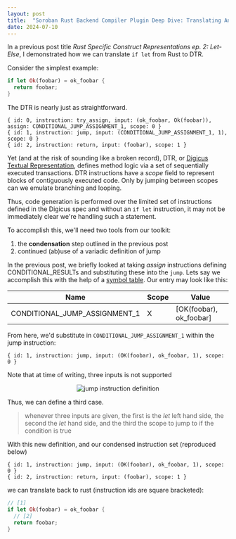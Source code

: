 ```yaml
---
layout: post
title:  "Soroban Rust Backend Compiler Plugin Deep Dive: Translating And If Let Back to Rust"
date: 2024-07-10
---
```


In a previous post title _Rust Specific Construct Representations ep. 2: Let-Else_, I demonstrated how we can translate `if let` from Rust to DTR.

Consider the simplest example:

```rust
if let Ok(foobar) = ok_foobar {
  return foobar;
}
```

The DTR is nearly just as straightforward.

```
{ id: 0, instruction: try_assign, input: (ok_foobar, Ok(foobar)), assign: CONDITIONAL_JUMP_ASSIGNMENT_1, scope: 0 }
{ id: 1, instruction: jump, input: (CONDITIONAL_JUMP_ASSIGNMENT_1, 1), scope: 0 }
{ id: 2, instruction: return, input: (foobar), scope: 1 }
```

Yet (and at the risk of sounding like a broken record), DTR, or [Digicus Textual Representation](http://localhost:4000/digicus/#digicus-textual-representation), defines method logic via a set of sequentially executed transactions. DTR instructions have a _scope_ field to represent blocks of contiguously executed code. Only by jumping between scopes can we emulate branching and looping.

Thus, code generation is performed over the limited set of instructions defined in the Digicus spec and without an `if let` instruction, it may not be immediately clear we're handling such a statement.

To accomplish this, we'll need two tools from our toolkit:
1. the **condensation** step outlined in the previous post
2. continued (ab)use of a variadic definition of jump

In the previous post, we briefly looked at taking _assign_ instructions defining CONDITIONAL_RESULTs and substituting these into the `jump`. Lets say we accomplish this with the help of a [symbol table](https://en.wikipedia.org/wiki/Symbol_table). Our entry may look like this:

| Name                          | Scope | Value                   |
| ----------------------------- | ----- | ----------------------- |
| CONDITIONAL_JUMP_ASSIGNMENT_1 | X     | [OK(foobar), ok_foobar] |

From here, we'd substitute in `CONDITIONAL_JUMP_ASSIGNMENT_1` within the jump instruction:

```
{ id: 1, instruction: jump, input: (OK(foobar), ok_foobar, 1), scope: 0 }
```

Note that at time of writing, three inputs is not supported

<div style="text-align:center">
  <img src="../../../images/jump_instruction_description.png" alt="jump instruction definition"/>
</div>

Thus, we can define a third case.

> whenever three inputs are given, the first is the _let_ left hand side, the second the _let_ hand side, and the third the scope to jump to if the condition is true

With this new definition, and our condensed instruction set (reproduced below)
```
{ id: 1, instruction: jump, input: (OK(foobar), ok_foobar, 1), scope: 0 }
{ id: 2, instruction: return, input: (foobar), scope: 1 }
```

we can translate back to rust (instruction ids are square bracketed):

```rust
// [1]
if let Ok(foobar) = ok_foobar {
  // [2]
  return foobar;
}
```
